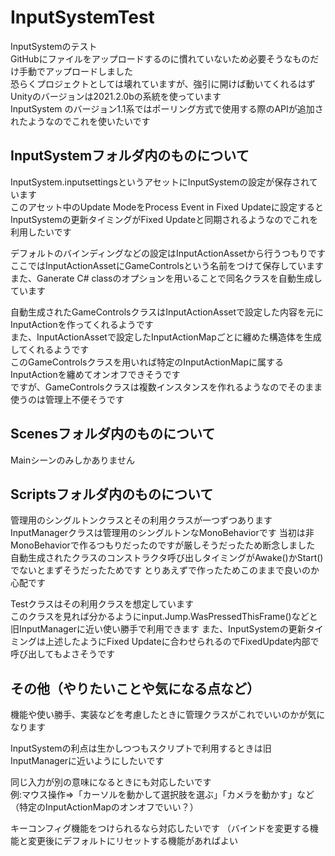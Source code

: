 # InputSystemTest
InputSystemのテスト  
GitHubにファイルをアップロードするのに慣れていないため必要そうなものだけ手動でアップロードしました  
恐らくプロジェクトとしては壊れていますが、強引に開けば動いてくれるはず  
Unityのバージョンは2021.2.0bの系統を使っています  
InputSystem のバージョン1.1系ではポーリング方式で使用する際のAPIが追加されたようなのでこれを使いたいです  

## InputSystemフォルダ内のものについて
InputSystem.inputsettingsというアセットにInputSystemの設定が保存されています  
このアセット中のUpdate ModeをProcess Event in Fixed Updateに設定すると  
InputSystemの更新タイミングがFixed Updateと同期されるようなのでこれを利用したいです  

デフォルトのバインディングなどの設定はInputActionAssetから行うつもりです  
ここではInputActionAssetにGameControlsという名前をつけて保存しています  
また、Ganerate C# classのオプションを用いることで同名クラスを自動生成しています  

自動生成されたGameControlsクラスはInputActionAssetで設定した内容を元にInputActionを作ってくれるようです    
また、InputActionAssetで設定したInputActionMapごとに纏めた構造体を生成してくれるようです  
このGameControlsクラスを用いれば特定のInputActionMapに属するInputActionを纏めてオンオフできそうです  
ですが、GameControlsクラスは複数インスタンスを作れるようなのでそのまま使うのは管理上不便そうです

## Scenesフォルダ内のものについて
Mainシーンのみしかありません

## Scriptsフォルダ内のものについて
管理用のシングルトンクラスとその利用クラスが一つずつあります  
InputManagerクラスは管理用のシングルトンなMonoBehaviorです
当初は非MonoBehaviorで作るつもりだったのですが厳しそうだったため断念しました  
自動生成されたクラスのコンストラクタ呼び出しタイミングがAwake()かStart()でないとまずそうだったためです
とりあえずで作ったためこのままで良いのか心配です

Testクラスはその利用クラスを想定しています  
このクラスを見れば分かるようにinput.Jump.WasPressedThisFrame()などと旧InputManagerに近い使い勝手で利用できます
また、InputSystemの更新タイミングは上述したようにFixed Updateに合わせられるのでFixedUpdate内部で呼び出してもよさそうです

## その他（やりたいことや気になる点など）
機能や使い勝手、実装などを考慮したときに管理クラスがこれでいいのかが気になります

InputSystemの利点は生かしつつもスクリプトで利用するときは旧InputManagerに近いようにしたいです

同じ入力が別の意味になるときにも対応したいです  
例:マウス操作⇒「カーソルを動かして選択肢を選ぶ」「カメラを動かす」など  
（特定のInputActionMapのオンオフでいい？）

キーコンフィグ機能をつけられるなら対応したいです
（バインドを変更する機能と変更後にデフォルトにリセットする機能があればよい  
